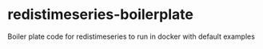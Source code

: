 # redistimeseries-boilerplate
Boiler plate code for redistimeseries to run in docker with default examples
